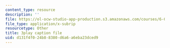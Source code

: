 ```yaml
---
content_type: resource
description: ''
file: https://ol-ocw-studio-app-production.s3.amazonaws.com/courses/6-00sc-introduction-to-computer-science-and-programming-spring-2011/d131f4f024b88380d6a6a6eba23dced9_ZFc_utdoexI.srt
file_type: application/x-subrip
resourcetype: Other
title: 3play caption file
uid: d131f4f0-24b8-8380-d6a6-a6eba23dced9
---
```

